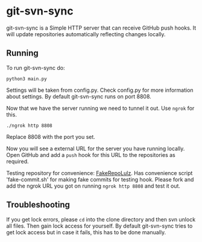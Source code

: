 git-svn-sync
============

git-svn-sync is a Simple HTTP server that can receive GitHub push hooks. It will update repositories automatically reflecting changes locally.

Running
-------
To run git-svn-sync do:

    python3 main.py

Settings will be taken from config.py. Check config.py for more information about settings. By default git-svn-sync runs on port 8808.

Now that we have the server running we need to tunnel it out. Use `ngrok` for this.

    ./ngrok http 8808

Replace 8808 with the port you set.

Now you will see a external URL for the server you have running locally. Open GitHub and add a `push` hook for this URL to the repositories as required. 

Testing repository for convenience: [FakeRepoLulz](https://github.com/svineet/FakeRepoLulz). Has convenience script 'fake-commit.sh' for making fake commits for testing hook. Please fork and add the ngrok URL you got on running `ngrok http 8808` and test it out.

Troubleshooting
---------------

If you get lock errors, please `cd` into the clone directory and then svn unlock all files. Then gain lock access for yourself. By default git-svn-sync tries to get lock access but in case it fails, this has to be done manually.

